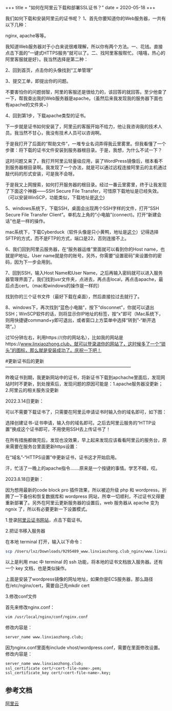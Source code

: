 +++
title = "如何在阿里云下载和部署SSL证书？"
date = 2020-05-18
+++

我们如何下载和安装阿里云的证书呢？
1、首先你要知道你的Web服务器，一共有以下几种：

nginx, apache等等。

我知道Web服务器对于小白来说很难理解，所以你有两个方法。一、花钱。直接点击下面的“一键式HTTPS服务”就可以了。二、找阿里客服帮忙。（嘻嘻，热心的阿里客服就是好）。我当然选择是第二种：

2、回到首页，点击你的头像找到“工单管理”

3、提交工单，即提出你的问题。

不要害怕你的问题弱智，阿里的客服还是很给力的，该回答的就回答。至少他查了一下，帮我查出我的Web服务器是apache。（虽然后来我发现我的服务器下面也有apache的文件夹~）

4、回到第1步，下载apache类型的证书。

下一步就是证书如何安装了，阿里云的客服开始不给力，他让我咨询我的技术人员。我当然不甘心，我没有技术人员可以咨询啊。

于是我打开了后面的“帮助文件”，一堆专业名词弄得我云里雾里。但我看懂了一个步骤：将下载的证书文件安装到服务器根目录。于是，我想，为什么不试一下？

这时问题又来了，我打开阿里云轻量级应用，装了WordPress镜像后，根本看不到服务器根目录啊。我发现了一个办法，就是可以通过远程连接阿里云的主机通过敲代码的形式安装，可是我不会呀。

于是我又上网搜索，如何打开服务器的根目录。经过一番云里雾里，终于让我发现了下面这个神器——SSH Secure File Transfer，可惜原下载地址是已经失效。（可以安装WinSCP，功能类似，下载地址是[这个](https://winscp.net/eng/download.php))

5、windows系统下，下载SSH，桌面会出现两个SSH字样的文件，打开“SSH Secure File Transfer Client”。单机左上角的“小电脑”(connect)。打开“新建会话”也是一样的操作。

mac系统下，下载Cyberduck（软件头像是只小黄鸭，地址是[这个](https://cyberduck.io/download/)）记得选择SFTP的方式，而不是FTP的方式，端口是22，否则连接不上。

6、我们回到阿里云服务器，在“服务器运维”里面就可以看到你的Host name，也就是IP地址。User name就是你的账号。另外，你需要“设置密码”来设置你的密码，因为下一步会用到。

7、回到SSH，输入Host Name和User Name，之后再输入密码就可以进入服务器管理界面了。我们找到usr文件夹，点进去，再点击local，再点击apache，最后点击cert。（mac和windows的操作是一样的）

找到你的三个证书文件（最好下载在桌面），然后直接拉过去就行了。

8、windows下，再次找到“蓝色小电脑”，按下“disconnet”，你就可以退出SSH；WinSCP软件的话，则将显示你IP地址的标签，按“x”即可（Mac系统下，则用快捷键command+y即可退出，或者窗口上方菜单中选择“转到”-“断开选项”。）

过10分钟左右，利用https://(你的网站名），比如我的网站是https://www.linxiaozhong.club，就可以登录进你的网站了，这时候多了一个“锁头”的图标，那么就是安装成功了。庆祝一下吧！

#更新证书后的更新————————————————————————————

昨晚证书到期，我更新网站中的证书，将新证书下载到apchache里面后，发现网站时时不更新，到处搜索后，发现问题的原因可能是：1.apache服务器没更新；2.阿里云的相关服务没更新

2022.3.14日更新：

可以不需要下载证书了，只需要在阿里云申请证书时输入你的域名即可，如下图：

选择创建证书-证书申请，输入你的域名即可。之后去阿里云服务的“HTTP设置”换成这个证书即可，不用使用SSH去上传证书了！

在所有措施都做完后，发现也没效果，早上起来发现应该看看阿里云的服务台，原来需要在服务台里面更新https设置：

在“域名”-“HTTPS设置”中更新证书，证书这才开始启用。

汗，忙活了一晚上的apache指令…….原来是一个按键的事情。学艺不精，哎。

2023.8.18日更新：

因为想用最新的code block pro 插件效果，所以被迫升级 php 和 wordpress，折腾了一下备份和恢复数据库和 wordpress 网站，所幸一切顺利，不过证书又得要重新部署了。另外在阿里云更新服务器的设置后，web 服务器从 apache 变为 ngnix 了，所以有必要更新一下设置模式。

1.登录[阿里云证书网站](https://yundun.console.aliyun.com/?p=cas#/certExtend/free/cn-hangzhou)，点击下载证书。

2.把证书移入服务器

在本地 terminal 打开，输入以下命令：

```bash
scp /Users/lxz/Downloads/9295489_www.linxiaozhong.club_nginx/www.linxiaozhong.club.pem root@149.129.84.123:/usr/local/nginx/conf/cert
```

以上是利用 mac 中 terminal 的 ssh 功能，将本地的证书文档放入服务器。还有一个 key 文档，也是类似操作。

上面是安装了wordpress镜像的网址地址，如果你是ECS服务器，那么路径在/etc/nginx/cert，需要自己先mkdir cert

3.修改conf文件

首先来修改nginx.conf：

```bash
vim /usr/local/nginx/conf/nginx.conf
```

修改内容是：

```bash
server_name www.linxiaozhong.club;
```

因为nginx.conf里面有include vhost/wordpress.conf，需要在里面修改设置。修改内容是：

```bash
server_name www.linxiaozhong.club;
ssl_certificate cert/<cert-file-name>.pem;
ssl_certificate_key cert/<cert-file-name>.key;
```

## 参考文档
[阿里云](https://help.aliyun.com/zh/ssl-certificate/user-guide/install-ssl-certificates-on-nginx-servers-or-tengine-servers)



